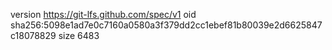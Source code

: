 version https://git-lfs.github.com/spec/v1
oid sha256:5098e1ad7e0c7160a0580a3f379dd2cc1ebef81b80039e2d6625847c18078829
size 6483
